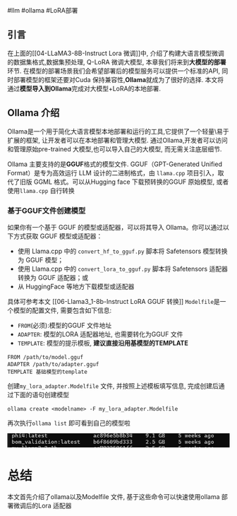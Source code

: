 
#llm #ollama #LoRA部署 

## 引言 

在上面的[[04-LLaMA3-8B-Instruct Lora 微调]]中, 介绍了构建大语言模型微调的数据集格式,数据集预处理, Q-LoRA 微调大模型, 本章我们将来到**大模型的部署**环节.
在模型的部署场景我们会希望部署后的模型服务可以提供一个标准的API, 同时部署模型的框架还要对Cuda 保持兼容性,**Ollama**就成为了很好的选择.
本文将通过**模型导入到Ollama**完成对大模型+LoRA的本地部署.

## Ollama 介绍

Ollama是一个用于简化大语言模型本地部署和运行的工具,它提供了一个轻量\易于扩展的框架, 让开发者可以在本地部署和管理大模型. 通过Ollama,开发者可以访问和管理原始pre-trained 大模型,也可以导入自己的大模型, 而无需关注底层细节.

Ollama 主要支持的是**GGUF**格式的模型文件. GGUF（GPT-Generated Unified Format）是专为高效运行 LLM 设计的二进制格式，由 `llama.cpp` 项目引入，取代了旧版 GGML 格式。可以从Hugging face 下载预转换的GGUF 原始模型, 或者使用`llama.cpp` 自行转换

### 基于GGUF文件创建模型

如果你有一个基于 GGUF 的模型或适配器，可以将其导入 Ollama。你可以通过以下方式获取 GGUF 模型或适配器：

- 使用 Llama.cpp 中的 `convert_hf_to_gguf.py` 脚本将 Safetensors 模型转换为 GGUF 模型；
- 使用 Llama.cpp 中的 `convert_lora_to_gguf.py` 脚本将 Safetensors 适配器转换为 GGUF 适配器；或
- 从 HuggingFace 等地方下载模型或适配器

具体可参考本文 [[06-Llama3_1-8b-Instruct LoRA GGUF 转换]]
`Modelfile`是一个模型的配置文件, 需要包含如下信息:

*   `FROM`(必须):模型的GGUF 文件地址
*  `ADAPTER`: 模型的LORA 适配器地址, 也需要转化为GGUF 文件
*   `TEMPLATE`: 模型的提示模板, **建议直接沿用基模型的TEMPLATE**

```Modelfile
FROM /path/to/model.gguf
ADAPTER /path/to/adapter.gguf
TEMPLATE 基础模型的template
```

创建`my_lora_adapter.Modelfile` 文件, 并按照上述模板填写信息, 完成创建后通过下面的语句创建模型

```shell
ollama create <modelname> -F my_lora_adapter.Modelfile
```
再次执行`ollama list` 即可看到自己的模型啦

![07-1.png](./images/07-1.png)

# 总结

本文首先介绍了ollama以及Modelfile 文件, 基于这些命令可以快速使用ollama 部署微调后的Lora 适配器